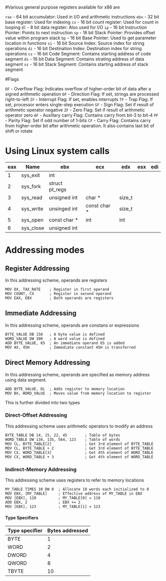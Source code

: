 #Various general purpose registers available for x86 are

`rax` - 64 bit accumulator: Used in I/O and arithmetic instructions
`ebx` - 32 bit base register: Used for indexing
`cx` - 16 bit count register: Used for count in looping
`dl` - 8 bit data register: Also used for I/O
`ip` - 16 bit Instruction Pointer: Points to next instruction
`sp` - 16 bit Stack Pointer: Provides offset value within program stack
`bp` - 16 bit Base Pointer: Used to get parameter location in functions
`si` - 16 bit Source Index: Source index for string operations
`di` - 16 bit Destination Index: Destination index for string operations
`cs` - 16 bit Code Segment: Contains starting address of code segment
`ds` - 16 bit Data Segment: Contains strating address of data segment
`ss` - 16 bit Stack Segment: Contains starting address of stack segment

#Flags

`OF` - Overflow Flag: Indicates overflow of higher-order bit of data after a signed arithmetic operation
`DF` - Direction Flag: If set, strings are processed right-to-left
`IF` - Interrupt Flag: If set, enables interrupts
`TF` - Trap Flag: If set, processor enters single-step execution
`SF` - Sign Flag: Set if result of arithmetic operator negative
`ZF` - Zero Flag: Set if result of arithmetic operator zero
`AF` - Auxillary carry Flag: Contains carry from bit-3 to bit-4
`PF` - Parity Flag: Set if odd number of 1-bits
`CF` - Carry Flag: Contains carry from higher-order bit after arithmetic operation. It also contains last bit of shift or rotate

# Using Linux system calls
| eax | Name | ebx | ecx | edx | esx | edi |
| --- | ---- | --- | --- | --- | --- | --- |
|  1  | sys_exit | int |	 |	   |	 |		|
|  2  | sys_fork | struct pt_regs	|	|	|	|	|
|  3  | sys_read | unsigned int	| char * | size_t |	|	|
|  4  | sys_write | unsinged int | const char * | size_t |	|	|
|  5  | sys_open | const char *	| int | int	|	|	|
|  6  | sys_close | unsigned int |	|	|	|	|

# Addressing modes

## Register Addressing
In this addressing scheme, operands are registers
```
MOV DX,	TAX_RATE	; Register in first operand
MOV COUNT, CX		; Register in second operand
MOV EAX, EBX		; Both operands are registers
```
## Immediate Addressing
In this addressing scheme, operands are constans or expressions
```
BYTE_VALUE DB 150	; A byte value is defined
WORD_VALUE DW 300	; A word value is defined
ADD BYTE_VALUE, 65	; An immediate operand 65 is added
MOV AX, 45H			; Immediate constant 45H is transferred
```

## Direct Memory Addressing
In this addressing scheme, operands are specified as memory address using data segment.
```
ADD BYTE_VALUE, DL	; Adds register to memory location
MOV BX, WORD_VALUE	; Moves value from memory location to register
```
This is further divided into two types
### Direct-Offset Addressing
This addressing scheme uses arithmetic operators to modify an address
```
BYTE_TABLE DB 14, 15, 22, 45		; Table of bytes
WORD_TABLE DW 134, 135, 564, 123	; Table of words
MOV CL, BYTE_TABLE[2]				; Get 3rd element of BYTE_TABLE
MOV CL, BYTE_TABLE + 2				; Get 3rd element of BYTE_TABLE
MOV CX, WORD_TABLE[3]				; Get 4th element of WORD_TABLE
MOV CX, WORD_TABLE + 3				; Get 4th element of WORD_TABLE
```
### Indirect-Memory Addressing
This addressing scheme uses registers to refer to memory locations
```
MY_TABLE TIMES 10 DW 0	; Allocate 10 words each initialized to 0
MOV EBX, [MY_TABLE]		; Effective address of MY_TABLE in EBX
MOV [EBX], 110			; MY_TABLE[0] = 110
ADD EBX, 2				; EBX += 2
MOV [EBX], 123			; MY_TABLE[1] = 123
```
#### Type Specifiers
| Type specifier | Bytes addressed |
| -------------- | --------------- |
|	BYTE		|		1			|
|	WORD		|		2			|
|	DWORD		|		4			|
|	QWORD		|		8			|
|	TBYTE		|		10			|
